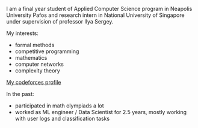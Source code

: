 I am a final year student of Applied Computer Science program in Neapolis University Pafos and research intern in National University of Singapore under supervision of professor Ilya Sergey.

My interests: 
* formal methods
* competitive programming
* mathematics
* computer networks 
* complexity theory

[My codeforces profile](https://codeforces.com/profile/Vitaly239239)

In the past: 
* participated in math olympiads a lot 
* worked as ML engineer / Data Scientist for 2.5 years, mostly working with user logs and classification tasks
